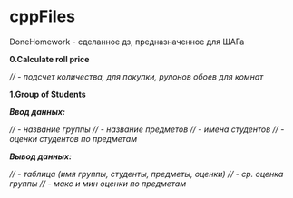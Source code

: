 # cppFiles
DoneHomework - сделанное дз, предназначенное для ШАГа

**0.Calculate roll price**

*// - подсчет количества, для покупки, рулонов обоев для комнат*

**1.Group of Students**

***Ввод данных:***

*// - название группы
// - название предметов
// - имена студентов
// - оценки студентов по предметам*

***Вывод данных:***

*// - таблица (имя группы, студенты, предметы, оценки)
// - ср. оценка группы
// - макс и мин оценки по предметам*
